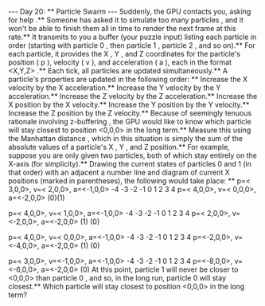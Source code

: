 --- Day 20: ** Particle Swarm ---
Suddenly, the GPU contacts you, asking for
help
.** Someone has asked it to simulate
too many particles
, and it won't be able to finish them all in time to render the next frame at this rate.**
It transmits to you a buffer (your puzzle input) listing each particle in order (starting with particle
0
, then particle
1
, particle
2
, and so on).** For each particle, it provides the
X
,
Y
, and
Z
coordinates for the particle's position (
p
), velocity (
v
), and acceleration (
a
), each in the format
<X,Y,Z>
.**
Each tick, all particles are updated simultaneously.** A particle's properties are updated in the following order: **
Increase the
X
velocity by the
X
acceleration.**
Increase the
Y
velocity by the
Y
acceleration.**
Increase the
Z
velocity by the
Z
acceleration.**
Increase the
X
position by the
X
velocity.**
Increase the
Y
position by the
Y
velocity.**
Increase the
Z
position by the
Z
velocity.**
Because of seemingly tenuous rationale involving
z-buffering
, the GPU would like to know which particle will stay closest to position
<0,0,0>
in the long term.** Measure this using the
Manhattan distance
, which in this situation is simply the sum of the absolute values of a particle's
X
,
Y
, and
Z
position.**
For example, suppose you are only given two particles, both of which stay entirely on the X-axis (for simplicity).** Drawing the current states of particles
0
and
1
(in that order) with an adjacent a number line and diagram of current
X
positions (marked in parentheses), the following would take place: **
p=< 3,0,0>, v=< 2,0,0>, a=<-1,0,0>    -4 -3 -2 -1  0  1  2  3  4
p=< 4,0,0>, v=< 0,0,0>, a=<-2,0,0>                         (0)(1)

p=< 4,0,0>, v=< 1,0,0>, a=<-1,0,0>    -4 -3 -2 -1  0  1  2  3  4
p=< 2,0,0>, v=<-2,0,0>, a=<-2,0,0>                      (1)   (0)

p=< 4,0,0>, v=< 0,0,0>, a=<-1,0,0>    -4 -3 -2 -1  0  1  2  3  4
p=<-2,0,0>, v=<-4,0,0>, a=<-2,0,0>          (1)               (0)

p=< 3,0,0>, v=<-1,0,0>, a=<-1,0,0>    -4 -3 -2 -1  0  1  2  3  4
p=<-8,0,0>, v=<-6,0,0>, a=<-2,0,0>                         (0)
At this point, particle
1
will never be closer to
<0,0,0>
than particle
0
, and so, in the long run, particle
0
will stay closest.**
Which particle will stay closest to position
<0,0,0>
in the long term?
